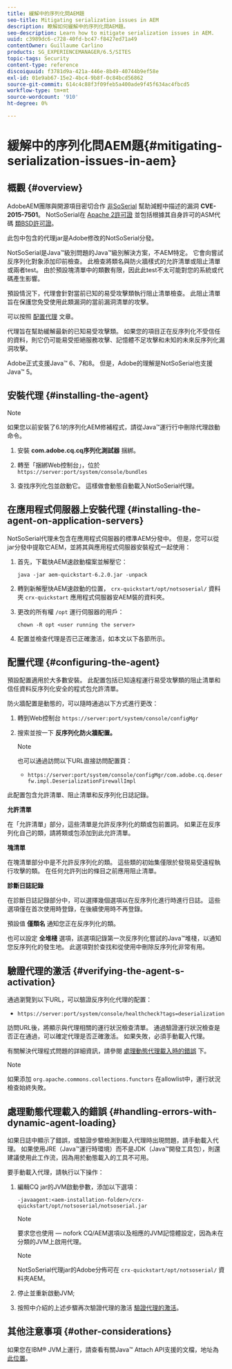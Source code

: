 ```yaml
---
title: 緩解中的序列化問AEM題
seo-title: Mitigating serialization issues in AEM
description: 瞭解如何緩解中的序列化問AEM題。
seo-description: Learn how to mitigate serialization issues in AEM.
uuid: c3989dc6-c728-40fd-bc47-f8427ed71a49
contentOwner: Guillaume Carlino
products: SG_EXPERIENCEMANAGER/6.5/SITES
topic-tags: Security
content-type: reference
discoiquuid: f3781d9a-421a-446e-8b49-40744b9ef58e
exl-id: 01e9ab67-15e2-4bc4-9b8f-0c84bcd56862
source-git-commit: 614c4c88f3f09feb5a400ade9f45f634ac4fbcd5
workflow-type: tm+mt
source-wordcount: '910'
ht-degree: 0%

---
```


# 緩解中的序列化問AEM題{#mitigating-serialization-issues-in-aem}

## 概觀 {#overview}

AdobeAEM團隊與開源項目密切合作 [非SoSerial](https://github.com/kantega/notsoserial) 幫助減輕中描述的漏洞 **CVE-2015-7501**。 NotSoSerial在 [Apache 2許可證](https://www.apache.org/licenses/LICENSE-2.0) 並包括根據其自身許可的ASM代碼 [類BSD許可證](https://asm.ow2.io/)。

此包中包含的代理jar是Adobe修改的NotSoSerial分發。

NotSoSerial是Java™級別問題的Java™級別解決方案，不AEM特定。 它會向嘗試反序列化對象添加印前檢查。 此檢查將類名與防火牆樣式的允許清單或阻止清單或兩者test。 由於預設塊清單中的類數有限，因此此test不太可能對您的系統或代碼產生影響。

預設情況下，代理會針對當前已知的易受攻擊類執行阻止清單檢查。 此阻止清單旨在保護您免受使用此類漏洞的當前漏洞清單的攻擊。

可以按照 [配置代理](/help/sites-administering/mitigating-serialization-issues.md#configuring-the-agent) 文章。

代理旨在幫助緩解最新的已知易受攻擊類。 如果您的項目正在反序列化不受信任的資料，則它仍可能易受拒絕服務攻擊、記憶體不足攻擊和未知的未來反序列化漏洞攻擊。

Adobe正式支援Java™ 6、7和8。 但是，Adobe的理解是NotSoSerial也支援Java™ 5。

## 安裝代理 {#installing-the-agent}

>[!NOTE]
>
>如果您以前安裝了6.1的序列化AEM修補程式，請從Java™運行行中刪除代理啟動命令。

1. 安裝 **com.adobe.cq.cq序列化測試器** 捆綁。

1. 轉至「捆綁Web控制台」，位於 `https://server:port/system/console/bundles`
1. 查找序列化包並啟動它。 這樣做會動態自動載入NotSoSerial代理。

## 在應用程式伺服器上安裝代理 {#installing-the-agent-on-application-servers}

NotSoSerial代理未包含在應用程式伺服器的標準AEM分發中。 但是，您可以從jar分發中提取它AEM，並將其與應用程式伺服器安裝程式一起使用：

1. 首先，下載快AEM速啟動檔案並解壓它：

   ```shell
   java -jar aem-quickstart-6.2.0.jar -unpack
   ```

1. 轉到新解壓快AEM速啟動的位置， `crx-quickstart/opt/notsoserial/` 資料夾 `crx-quickstart` 應用程式伺服器安AEM裝的資料夾。

1. 更改的所有權 `/opt` 運行伺服器的用戶：

   ```shell
   chown -R opt <user running the server>
   ```

1. 配置並檢查代理是否已正確激活，如本文以下各節所示。

## 配置代理 {#configuring-the-agent}

預設配置適用於大多數安裝。 此配置包括已知遠程運行易受攻擊類的阻止清單和信任資料反序列化安全的程式包允許清單。

防火牆配置是動態的，可以隨時通過以下方式進行更改：

1. 轉到Web控制台 `https://server:port/system/console/configMgr`
1. 搜索並按一下 **反序列化防火牆配置。**

   >[!NOTE]
   也可以通過訪問以下URL直接訪問配置頁：
   * `https://server:port/system/console/configMgr/com.adobe.cq.deserfw.impl.DeserializationFirewallImpl`


此配置包含允許清單、阻止清單和反序列化日誌記錄。

**允許清單**

在「允許清單」部分，這些清單是允許反序列化的類或包前置詞。 如果正在反序列化自己的類，請將類或包添加到此允許清單。

**塊清單**

在塊清單部分中是不允許反序列化的類。 這些類的初始集僅限於發現易受遠程執行攻擊的類。 在任何允許列出的條目之前應用阻止清單。

**診斷日誌記錄**

在診斷日誌記錄部分中，可以選擇幾個選項以在反序列化進行時進行日誌。 這些選項僅在首次使用時登錄，在後續使用時不再登錄。

預設值 **僅類名** 通知您正在反序列化的類。

也可以設定 **全堆棧** 選項，該選項記錄第一次反序列化嘗試的Java™堆棧，以通知您反序列化的發生地。 此選項對於查找和從使用中刪除反序列化非常有用。

## 驗證代理的激活 {#verifying-the-agent-s-activation}

通過瀏覽到以下URL，可以驗證反序列化代理的配置：

* `https://server:port/system/console/healthcheck?tags=deserialization`

訪問URL後，將顯示與代理相關的運行狀況檢查清單。 通過驗證運行狀況檢查是否正在通過，可以確定代理是否正確激活。 如果失敗，必須手動載入代理。

有關解決代理程式問題的詳細資訊，請參閱 [處理動態代理載入時的錯誤](#handling-errors-with-dynamic-agent-loading) 下。

>[!NOTE]
如果添加 `org.apache.commons.collections.functors` 在allowlist中，運行狀況檢查始終失敗。

## 處理動態代理載入的錯誤 {#handling-errors-with-dynamic-agent-loading}

如果日誌中顯示了錯誤，或驗證步驟檢測到載入代理時出現問題，請手動載入代理。 如果使用JRE（Java™運行時環境）而不是JDK（Java™開發工具包），則還建議使用此工作流，因為用於動態載入的工具不可用。

要手動載入代理，請執行以下操作：

1. 編輯CQ jar的JVM啟動參數，添加以下選項：

   ```shell
   -javaagent:<aem-installation-folder>/crx-quickstart/opt/notsoserial/notsoserial.jar
   ```

   >[!NOTE]
   要求您也使用 — nofork CQ/AEM選項以及相應的JVM記憶體設定，因為未在分類的JVM上啟用代理。

   >[!NOTE]
   NotSoSerial代理jar的Adobe分佈可在 `crx-quickstart/opt/notsoserial/` 資料夾AEM。

1. 停止並重新啟動JVM;

1. 按照中介紹的上述步驟再次驗證代理的激活 [驗證代理的激活](/help/sites-administering/mitigating-serialization-issues.md#verifying-the-agent-s-activation)。

## 其他注意事項 {#other-considerations}

如果您在IBM® JVM上運行，請查看有關Java™ Attach API支援的文檔，地址為 [此位置](https://www.ibm.com/docs/en/sdk-java-technology/8?topic=documentation-java-attach-api)。

